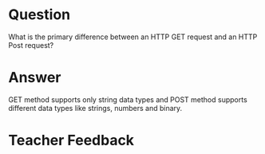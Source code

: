 # Question

What is the primary difference between an HTTP GET request and an HTTP Post request?

# Answer
GET method supports only string data types and POST method supports different data  types like strings, numbers and binary.
# Teacher Feedback